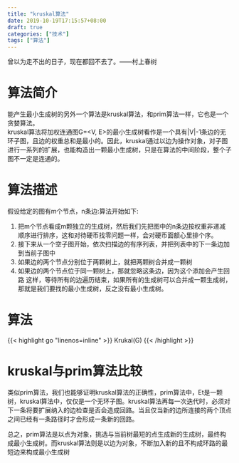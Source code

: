 ```yaml
---
title: "kruskal算法"
date: 2019-10-19T17:15:57+08:00
draft: true
categories: ["技术"]
tags: ["算法"]
---
```

曾以为走不出的日子，现在都回不去了。——村上春树
<!--more-->
# 算法简介
能产生最小生成树的另外一个算法是kruskal算法，和prim算法一样，它也是一个贪婪算法。  
kruskal算法将加权连通图G=<V, E>的最小生成树看作是一个具有|V|-1条边的无环子图，且边的权重总和是最小的。因此，kruskal通过以边为操作对象，对子图进行一系列的扩展，也能构造出一颗最小生成树，只是在算法的中间阶段，整个子图不一定是连通的。

# 算法描述
假设给定的图有m个节点，n条边:算法开始如下:  
1. 把m个节点看成m颗独立的生成树，然后我们先把图中的n条边按权重非递减顺序进行排序，这和对待硬币找零问题一样，会对硬币面额心里排个序。
2. 接下来从一个空子图开始，依次扫描边的有序列表，并把列表中的下一条边加到当前子图中  
3. 如果边的两个节点分别位于两颗树上，就把两颗树合并成一颗树  
3. 如果边的两个节点位于同一颗树上，那就忽略这条边，因为这个添加会产生回路
这样，等待所有的边遍历结束，如果所有的生成树可以合并成一颗生成树，那就是我们要找的最小生成树，反之没有最小生成树。  

# 算法
{{< highlight go "linenos=inline" >}}
Krukal(G)
{{< /highlight >}}

# kruskal与prim算法比较
类似prim算法，我们也能够证明kruskal算法的正确性，prim算法中，Et是一颗树，kruskal算法中，仅仅是一个无环子图。kruskal算法再每一次迭代时，必须对下一条将要扩展纳入的边检查是否会造成回路。当且仅当新的边所连接的两个顶点之间已经有一条路径时才会形成一条新的回路。

总之，prim算法是以点为对象，挑选与当前树最短的点生成新的生成树，最终构成最小生成树。而kruskal算法则是以边为对象，不断加入新的且不构成环路的最短边来构成最小生成树  


